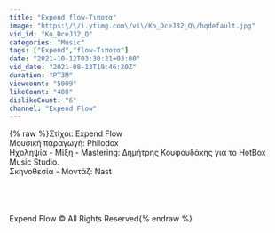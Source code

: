 ```yaml
---
title: "Expend flow-Τιποτα"
image: "https:\/\/i.ytimg.com\/vi\/Ko_DceJ32_Q\/hqdefault.jpg"
vid_id: "Ko_DceJ32_Q"
categories: "Music"
tags: ["Expend","flow-Τιποτα"]
date: "2021-10-12T03:30:21+03:00"
vid_date: "2021-08-13T19:46:20Z"
duration: "PT3M"
viewcount: "5009"
likeCount: "400"
dislikeCount: "6"
channel: "Expend Flow"
---
```

{% raw %}Στίχοι: Expend Flow<br />Μουσική παραγωγή: Philodox<br />Ηχοληψία - Μίξη - Mastering: Δημήτρης Κουφουδάκης  για το HotBox Music Studio.<br />Σκηνοθεσία - Μοντάζ: Nast<br /><br /><br /><br /><br />Expend Flow © All Rights Reserved{% endraw %}
